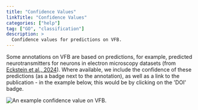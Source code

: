 ```yaml
---
title: "Confidence Values"
linkTitle: "Confidence Values"
categories: ["help"]
tag: ["GO", "classification"]
description: >
  Confidence values for predictions on VFB.
---
```


Some annotations on VFB are based on predictions, for example, predicted neurotransmitters for neurons in electron microscopy datasets (from [Eckstein et al., 2024](http://flybase.org/reports/FBrf0259490)). Where available, we include the confidence of these predictions (as a badge next to the annotation), as well as a link to the publication - in the example below, this would be by clicking on the 'DOI' badge.

<img src="/images/confidence_values.png" max-width="50%" alt="An example confidence value on VFB.">

